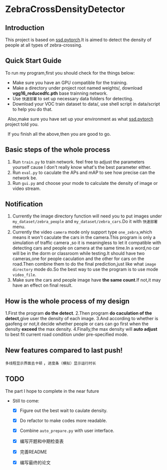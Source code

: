 # ZebraCrossDensityDetector

## Introduction
This project is based on [ssd.pytorch](https://github.com/amdegroot/ssd.pytorch).It is aimed to detect the density of people at all types of zebra-crossing.

## Quick Start Guide
To run my program,first you should check for the things below:
- Make sure you have an GPU compatible for the training.
- Make a directory under project root named weights/, download **vgg16_reducedfc.pth** base trainning network.
- Use `快速部署` to set up necessary data folders for detecting.
- Download your VOC train dataset to data/, use shell script in data/script to help you do that.

&nbsp;
Also,make sure you have set up your environment as what [ssd.pytorch](https://github.com/amdegroot/ssd.pytorch) project told you.

&nbsp;
If you finish all the above,then you are good to go.


## Basic steps of the whole process
1. Run `train.py` to train network. feel free to adjust the parameters yourself cause I don't really know what's the best parameter either.
2. Run `eval.py` to caculate the APs and mAP to see how precise can the network be.
3. Run `gui.py` and choose your mode to calculate the density of image or video stream.

## Notification
1. Currently the image directory function will need you to put images under `my_dataset/zebra_people` and `my_dataset/zebra_cars`.Do it with `快速部署` menu.
2. Currently the video `camera` mode only support type `one_zebra`,which means it won't caculate the cars in the camera.This program is only a simulation of traffic camera ,so it is meaningless to let it compatible with detecting cars and people on camera at the same time.In a word,no car will be in the dorm or classroom while testing.It should have two cameras,one for people caculation and the other for cars on the road.Then combine them to do the final prediction,just like what `image directory` mode do.So the best way to use the program is to use mode `video_file`.
3. Make sure the cars and people image have **the same count**.If not,it may have an effect on final result.

## How is the whole process of my design
1.First the program **do the detect**.
2.Then program **do caculation of the detect**,give user the density of each image.
3.And according to whether is gaofeng or not,it decide whether people or cars can go first when the density **exceed** the max density.
4.Finally,the max density will **auto adjust** to best fit current road condition under pre-specified mode.


## New features compared to last push!
`多线程显示界面去卡顿` ，`进度条（模拟）显示运行时长`

## TODO
The part I hope to complete in the near future
- Still to come:
  * [x] Figure out the best wait to caulate density.
  * [x] Do refactor to make codes more readable.
  * [x] Combine `auto_prepare.py` with user interface.
  * [x] 编写开题和中期检查表
  * [x] 完善README
  * [x] 编写最终的论文


